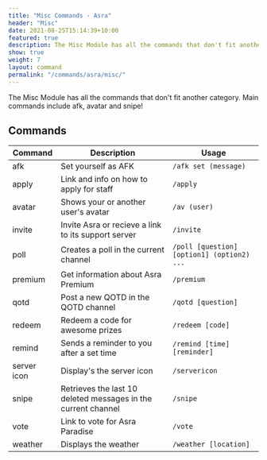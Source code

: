 ```yaml
---
title: "Misc Commands - Asra"
header: "Misc"
date: 2021-08-25T15:14:39+10:00
featured: true
description: The Misc Module has all the commands that don't fit another category. Main commands include afk, avatar and snipe!
show: true
weight: 7
layout: command
permalink: "/commands/asra/misc/"
---
```


The Misc Module has all the commands that don't fit another category. Main commands include afk, avatar and snipe!

## Commands

| Command     | Description                                                   | Usage                         |
| ----------- | ------------------------------------------------------------- | ----------------------------- |
| afk         | Set yourself as AFK                                           | `/afk set (message)`          |
| apply       | Link and info on how to apply for staff                       | `/apply`                      |
| avatar      | Shows your or another user's avatar                           | `/av (user)`                  |
| invite      | Invite Asra or recieve a link to its support server           | `/invite`                     |
| poll        | Creates a poll in the current channel                         | `/poll [question] [option1] (option2) ...`|
| premium     | Get information about Asra Premium                            | `/premium`                    |
| qotd        | Post a new QOTD in the QOTD channel                           | `/qotd [question]`            |
| redeem      | Redeem a code for awesome prizes                              | `/redeem [code]`              |
| remind      | Sends a reminder to you after a set time                      | `/remind [time] [reminder]`   |
| server icon | Display's the server icon                                     | `/servericon`                 |
| snipe       | Retrieves the last 10 deleted messages in the current channel | `/snipe`                      |
| vote        | Link to vote for Asra Paradise                                | `/vote`                       |
| weather     | Displays the weather                                          | `/weather [location]`         |